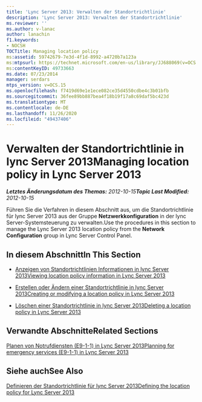 ```yaml
---
title: 'Lync Server 2013: Verwalten der Standortrichtlinie'
description: 'Lync Server 2013: Verwalten der Standortrichtlinie'
ms.reviewer: ''
ms.author: v-lanac
author: lanachin
f1.keywords:
- NOCSH
TOCTitle: Managing location policy
ms:assetid: 59742679-7e3d-4f1d-8992-a4720b7a123a
ms:mtpsurl: https://technet.microsoft.com/en-us/library/JJ688069(v=OCS.15)
ms:contentKeyID: 49733663
ms.date: 07/23/2014
manager: serdars
mtps_version: v=OCS.15
ms.openlocfilehash: f7419d69e1e1ece082ce35d4550cdbe4c3b01bfb
ms.sourcegitcommit: 36fee89bb887bea4f18b19f17a8c69daf5bc423d
ms.translationtype: MT
ms.contentlocale: de-DE
ms.lasthandoff: 11/26/2020
ms.locfileid: "49437406"
---
```

# <a name="managing-location-policy-in-lync-server-2013"></a><span data-ttu-id="286c3-103">Verwalten der Standortrichtlinie in lync Server 2013</span><span class="sxs-lookup"><span data-stu-id="286c3-103">Managing location policy in Lync Server 2013</span></span>

<div data-xmlns="http://www.w3.org/1999/xhtml">

<div class="topic" data-xmlns="http://www.w3.org/1999/xhtml" data-msxsl="urn:schemas-microsoft-com:xslt" data-cs="https://msdn.microsoft.com/">

<div data-asp="https://msdn2.microsoft.com/asp">



</div>

<div id="mainSection">

<div id="mainBody"><span data-ttu-id="286c3-104">

<span> </span></span><span class="sxs-lookup"><span data-stu-id="286c3-104">

<span> </span></span></span>

<span data-ttu-id="286c3-105">_**Letztes Änderungsdatum des Themas:** 2012-10-15_</span><span class="sxs-lookup"><span data-stu-id="286c3-105">_**Topic Last Modified:** 2012-10-15_</span></span>

<span data-ttu-id="286c3-106">Führen Sie die Verfahren in diesem Abschnitt aus, um die Standortrichtlinie für lync Server 2013 aus der Gruppe **Netzwerkkonfiguration** in der lync Server-Systemsteuerung zu verwalten.</span><span class="sxs-lookup"><span data-stu-id="286c3-106">Use the procedures in this section to manage the Lync Server 2013 location policy from the **Network Configuration** group in Lync Server Control Panel.</span></span>

<div>

## <a name="in-this-section"></a><span data-ttu-id="286c3-107">In diesem Abschnitt</span><span class="sxs-lookup"><span data-stu-id="286c3-107">In This Section</span></span>

  - [<span data-ttu-id="286c3-108">Anzeigen von Standortrichtlinien Informationen in lync Server 2013</span><span class="sxs-lookup"><span data-stu-id="286c3-108">Viewing location policy information in Lync Server 2013</span></span>](lync-server-2013-viewing-location-policy-information.md)

  - [<span data-ttu-id="286c3-109">Erstellen oder Ändern einer Standortrichtlinie in lync Server 2013</span><span class="sxs-lookup"><span data-stu-id="286c3-109">Creating or modifying a location policy in Lync Server 2013</span></span>](lync-server-2013-creating-or-modifying-a-location-policy.md)

  - [<span data-ttu-id="286c3-110">Löschen einer Standortrichtlinie in lync Server 2013</span><span class="sxs-lookup"><span data-stu-id="286c3-110">Deleting a location policy in Lync Server 2013</span></span>](lync-server-2013-deleting-a-location-policy.md)

</div>

<div>

## <a name="related-sections"></a><span data-ttu-id="286c3-111">Verwandte Abschnitte</span><span class="sxs-lookup"><span data-stu-id="286c3-111">Related Sections</span></span>

[<span data-ttu-id="286c3-112">Planen von Notrufdiensten (E9-1-1) in Lync Server 2013</span><span class="sxs-lookup"><span data-stu-id="286c3-112">Planning for emergency services (E9-1-1) in Lync Server 2013</span></span>](lync-server-2013-planning-for-emergency-services-e9-1-1.md)

</div>

<div>

## <a name="see-also"></a><span data-ttu-id="286c3-113">Siehe auch</span><span class="sxs-lookup"><span data-stu-id="286c3-113">See Also</span></span>


[<span data-ttu-id="286c3-114">Definieren der Standortrichtlinie für lync Server 2013</span><span class="sxs-lookup"><span data-stu-id="286c3-114">Defining the location policy for Lync Server 2013</span></span>](lync-server-2013-defining-the-location-policy.md)  
  

<span data-ttu-id="286c3-115"></div>

</div>

<span> </span>

</div>

</div>

</span><span class="sxs-lookup"><span data-stu-id="286c3-115"></div>

</div>

<span> </span>

</div>

</div>

</span></span></div>

